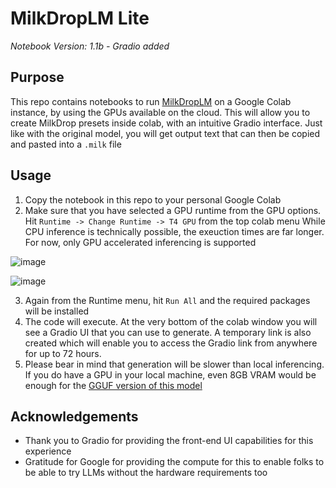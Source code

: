 # MilkDropLM Lite

*Notebook Version: 1.1b - Gradio added*

## Purpose
This repo contains notebooks to run [MilkDropLM](https://huggingface.co/InferenceIllusionist/MilkDropLM-7b-v0.3) on a Google Colab instance, by using the GPUs available on the cloud.
This will allow you to create MilkDrop presets inside colab, with an intuitive Gradio interface. Just like with the original model, you will get output text that can then be copied and pasted into a `.milk` file

## Usage
1) Copy the notebook in this repo to your personal Google Colab
2) Make sure that you have selected a GPU runtime from the GPU options. Hit `Runtime -> Change Runtime -> T4 GPU` from the top colab menu While CPU inference is technically possible, the exeuction times are far longer. For now, only GPU accelerated inferencing is supported

![image](https://github.com/user-attachments/assets/81825ff9-836c-4a9b-bda4-c62a5e7236ae)

![image](https://github.com/user-attachments/assets/72ed01eb-7a07-43d6-a26c-e403f084bdd6)

3) Again from the Runtime menu, hit `Run All` and the required packages will be installed
4) The code will execute. At the very bottom of the colab window you will see a Gradio UI that you can use to generate. A temporary link is also created which will enable you to access the Gradio link from anywhere for up to 72 hours.
5) Please bear in mind that generation will be slower than local inferencing. If you do have a GPU in your local machine, even 8GB VRAM would be enough for the [GGUF version of this model](https://huggingface.co/Quant-Cartel/MilkDropLM-7b-v0.3-GGUF)

## Acknowledgements
* Thank you to Gradio for providing the front-end UI capabilities for this experience
* Gratitude for Google for providing the compute for this to enable folks to be able to try LLMs without the hardware requirements too
